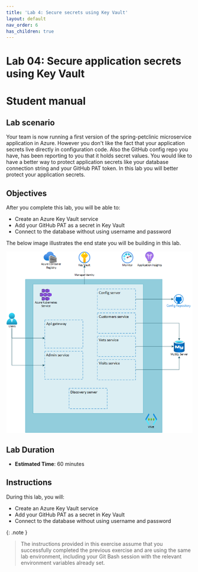 ```yaml
---
title: 'Lab 4: Secure secrets using Key Vault'
layout: default
nav_order: 6
has_children: true
---
```


# Lab 04: Secure application secrets using Key Vault

# Student manual

## Lab scenario

Your team is now running a first version of the spring-petclinic microservice application in Azure. However you don't like the fact that your application secrets live directly in configuration code. Also the GitHub config repo you have, has been reporting to you that it holds secret values. You would like to have a better way to protect application secrets like your database connection string and your GitHub PAT token. In this lab you will better protect your application secrets.

## Objectives

After you complete this lab, you will be able to:

- Create an Azure Key Vault service
- Add your GitHub PAT as a secret in Key Vault
- Connect to the database without using username and password

The below image illustrates the end state you will be building in this lab.

![lab 4 overview](../../images/lab4.png)

## Lab Duration

- **Estimated Time**: 60 minutes

## Instructions

During this lab, you will:

- Create an Azure Key Vault service
- Add your GitHub PAT as a secret in Key Vault
- Connect to the database without using username and password

{: .note }
> The instructions provided in this exercise assume that you successfully completed the previous exercise and are using the same lab environment, including your Git Bash session with the relevant environment variables already set.

